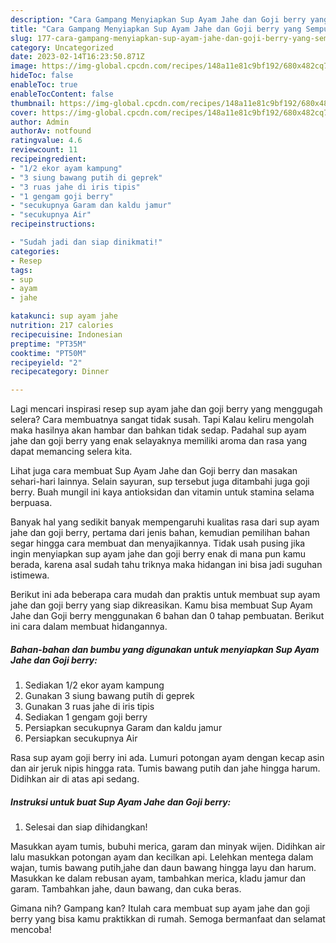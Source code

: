 ```yaml
---
description: "Cara Gampang Menyiapkan Sup Ayam Jahe dan Goji berry yang Sempurna"
title: "Cara Gampang Menyiapkan Sup Ayam Jahe dan Goji berry yang Sempurna"
slug: 177-cara-gampang-menyiapkan-sup-ayam-jahe-dan-goji-berry-yang-sempurna
category: Uncategorized
date: 2023-02-14T16:23:50.871Z
image: https://img-global.cpcdn.com/recipes/148a11e81c9bf192/680x482cq70/sup-ayam-jahe-dan-goji-berry-foto-resep-utama.jpg
hideToc: false
enableToc: true
enableTocContent: false
thumbnail: https://img-global.cpcdn.com/recipes/148a11e81c9bf192/680x482cq70/sup-ayam-jahe-dan-goji-berry-foto-resep-utama.jpg
cover: https://img-global.cpcdn.com/recipes/148a11e81c9bf192/680x482cq70/sup-ayam-jahe-dan-goji-berry-foto-resep-utama.jpg
author: Admin
authorAv: notfound
ratingvalue: 4.6
reviewcount: 11
recipeingredient:
- "1/2 ekor ayam kampung"
- "3 siung bawang putih di geprek"
- "3 ruas jahe di iris tipis"
- "1 gengam goji berry"
- "secukupnya Garam dan kaldu jamur"
- "secukupnya Air"
recipeinstructions:

- "Sudah jadi dan siap dinikmati!"
categories:
- Resep
tags:
- sup
- ayam
- jahe

katakunci: sup ayam jahe 
nutrition: 217 calories
recipecuisine: Indonesian
preptime: "PT35M"
cooktime: "PT50M"
recipeyield: "2"
recipecategory: Dinner

---
```



Lagi mencari inspirasi resep sup ayam jahe dan goji berry yang menggugah selera? Cara membuatnya sangat tidak susah. Tapi Kalau keliru mengolah maka hasilnya akan hambar dan bahkan tidak sedap. Padahal sup ayam jahe dan goji berry yang enak selayaknya memiliki aroma dan rasa yang dapat memancing selera kita.


Lihat juga cara membuat Sup Ayam Jahe dan Goji berry dan masakan sehari-hari lainnya. Selain sayuran, sup tersebut juga ditambahi juga goji berry. Buah mungil ini kaya antioksidan dan vitamin untuk stamina selama berpuasa.

Banyak hal yang sedikit banyak mempengaruhi kualitas rasa dari sup ayam jahe dan goji berry, pertama dari jenis bahan, kemudian pemilihan bahan segar hingga cara membuat dan menyajikannya. Tidak usah pusing jika ingin menyiapkan sup ayam jahe dan goji berry enak di mana pun kamu berada, karena asal sudah tahu triknya maka hidangan ini bisa jadi suguhan istimewa.


Berikut ini ada beberapa cara mudah dan praktis untuk membuat sup ayam jahe dan goji berry yang siap dikreasikan. Kamu bisa membuat Sup Ayam Jahe dan Goji berry menggunakan 6 bahan dan 0 tahap pembuatan. Berikut ini cara dalam membuat hidangannya.

<!--inarticleads1-->

##### Bahan-bahan dan bumbu yang digunakan untuk menyiapkan Sup Ayam Jahe dan Goji berry:

1. Sediakan 1/2 ekor ayam kampung
1. Gunakan 3 siung bawang putih di geprek
1. Gunakan 3 ruas jahe di iris tipis
1. Sediakan 1 gengam goji berry
1. Persiapkan secukupnya Garam dan kaldu jamur
1. Persiapkan secukupnya Air


Rasa sup ayam goji berry ini ada. Lumuri potongan ayam dengan kecap asin dan air jeruk nipis hingga rata. Tumis bawang putih dan jahe hingga harum. Didihkan air di atas api sedang. 

<!--inarticleads2-->

##### Instruksi untuk buat Sup Ayam Jahe dan Goji berry:


1. Selesai dan siap dihidangkan!

Masukkan ayam tumis, bubuhi merica, garam dan minyak wijen. Didihkan air lalu masukkan potongan ayam dan kecilkan api. Lelehkan mentega dalam wajan, tumis bawang putih,jahe dan daun bawang hingga layu dan harum. Masukkan ke dalam rebusan ayam, tambahkan merica, kladu jamur dan garam. Tambahkan jahe, daun bawang, dan cuka beras. 

Gimana nih? Gampang kan? Itulah cara membuat sup ayam jahe dan goji berry yang bisa kamu praktikkan di rumah. Semoga bermanfaat dan selamat mencoba!
